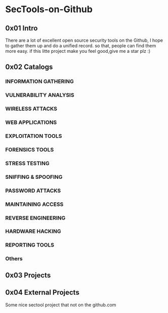 # SecTools-on-Github


## 0x01 Intro
There are a lot of excellent open source security tools on the Github, I hope to gather them up and do a unified record. so that, people can find them more easy. if this litte project make you feel good,give me a star plz :)

## 0x02 Catalogs

### INFORMATION GATHERING

### VULNERABILITY ANALYSIS

### WIRELESS ATTACKS

### WEB APPLICATIONS

### EXPLOITATION TOOLS

### FORENSICS TOOLS

### STRESS TESTING

### SNIFFING & SPOOFING

### PASSWORD ATTACKS

### MAINTAINING ACCESS

### REVERSE ENGINEERING

### HARDWARE HACKING

### REPORTING TOOLS

### Others

## 0x03 Projects




## 0x04 External Projects
Some nice sectool project that not on the github.com
